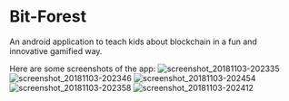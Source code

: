 # Bit-Forest
An android application to teach kids about blockchain in a fun and innovative gamified way.

Here are some screenshots of the app:
![screenshot_20181103-202335](https://user-images.githubusercontent.com/24875366/47953721-7d542880-dfa7-11e8-8b37-1058d2732ea6.jpg)
![screenshot_20181103-202346](https://user-images.githubusercontent.com/24875366/47953722-7decbf00-dfa7-11e8-95c0-ce8bafe572f8.jpg)
![screenshot_20181103-202454](https://user-images.githubusercontent.com/24875366/47953725-7e855580-dfa7-11e8-96aa-65d12d6b2ef4.jpg)
![screenshot_20181103-202358](https://user-images.githubusercontent.com/24875366/47953723-7decbf00-dfa7-11e8-8e53-c12182a92b01.jpg)
![screenshot_20181103-202412](https://user-images.githubusercontent.com/24875366/47953724-7e855580-dfa7-11e8-97ba-197480e73a78.jpg)

